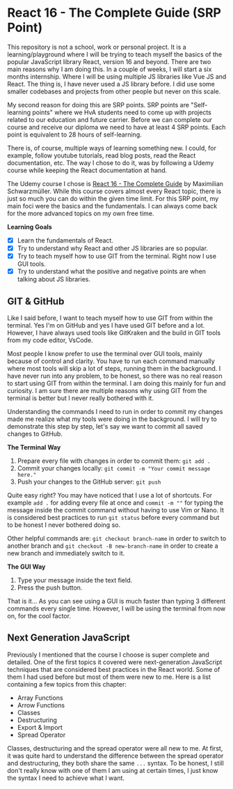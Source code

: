 # React 16 - The Complete Guide (SRP Point)

This repository is not a school, work or personal project. It is a learning/playground where I will be trying to teach myself the basics of the popular JavaScript library React, version 16 and beyond. There are two main reasons why I am doing this. In a couple of weeks, I will start a six months internship. Where I will be using multiple JS libraries like Vue JS and React. The thing is, I have never used a JS library before. I did use some smaller codebases and projects from other people but never on this scale.

My second reason for doing this are SRP points. SRP points are "Self-learning points" where we HvA students need to come up with projects related to our education and future carrier. Before we can complete our course and receive our diploma we need to have at least 4 SRP points. Each point is equivalent to 28 hours of self-learning.

There is, of course, multiple ways of learning something new. I could, for example, follow youtube tutorials, read blog posts, read the React documentation, etc. The way I chose to do it, was by following a Udemy course while keeping the React documentation at hand.

The Udemy course I chose is [React 16 - The Complete Guide](https://www.udemy.com/react-the-complete-guide-incl-redux/learn/v4/overview) by Maximilian Schwarzmüller. While this course covers almost every React topic, there is just so much you can do within the given time limit. For this SRP point, my main foci were the basics and the fundamentals. I can always come back for the more advanced topics on my own free time.

**Learning Goals**

- [x] Learn the fundamentals of React.
- [x] Try to understand why React and other JS libraries are so popular.
- [x] Try to teach myself how to use GIT from the terminal. Right now I use GUI tools.
- [x] Try to understand what the positive and negative points are when talking about JS libraries.

## GIT & GitHub

Like I said before, I want to teach myself how to use GIT from within the terminal. Yes I'm on GitHub and yes I have used GIT before and a lot. However, I have always used tools like GitKraken and the build in GIT tools from my code editor, VsCode.

Most people I know prefer to use the terminal over GUI tools, mainly because of control and clarity. You have to run each command manually where most tools will skip a lot of steps, running them in the background. I have never run into any problem, to be honest, so there was no real reason to start using GIT from within the terminal. I am doing this mainly for fun and curiosity. I am sure there are multiple reasons why using GIT from the terminal is better but I never really bothered with it.

Understanding the commands I need to run in order to commit my changes made me realize what my tools were doing in the background. I will try to demonstrate this step by step, let's say we want to commit all saved changes to GitHub.

**The Terminal Way**

1. Prepare every file with changes in order to commit them: `git add .`
2. Commit your changes locally: `git commit -m "Your commit message here."`
3. Push your changes to the GitHub server: `git push`

Quite easy right? You may have noticed that I use a lot of shortcuts. For example `add .` for adding every file at once and `commit -m ""` for typing the message inside the commit command without having to use Vim or Nano. It is considered best practices to run `git status` before every command but to be honest I never bothered doing so.

Other helpful commands are: `git checkout branch-name` in order to switch to another branch and `git checkout -B new-branch-name` in order to create a new branch and immediately switch to it.

**The GUI Way**

1. Type your message inside the text field.
2. Press the push button.

That is it... As you can see using a GUI is much faster than typing 3 different commands every single time. However, I will be using the terminal from now on, for the cool factor.

## Next Generation JavaScript

Previously I mentioned that the course I choose is super complete and detailed. One of the first topics it covered were next-generation JavaScript techniques that are considered best practices in the React world. Some of them I had used before but most of them were new to me. Here is a list containing a few topics from this chapter:

- Array Functions
- Arrow Functions
- Classes
- Destructuring
- Export & Import
- Spread Operator

Classes, destructuring and the spread operator were all new to me. At first, it was quite hard to understand the difference between the spread operator and destructuring, they both share the same `...` syntax. To be honest, I still don't really know with one of them I am using at certain times, I just know the syntax I need to achieve what I want.

